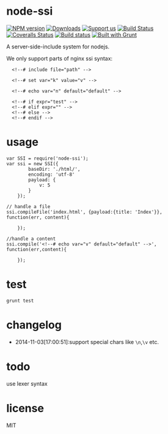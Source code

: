 node-ssi
======

[![NPM version][npm-image]][npm-url] [![Downloads][downloads-image]][npm-url] [![Support us][gittip-image]][gittip-url] [![Build Status][travis-image]][travis-url] [![Coveralls Status][coveralls-image]][coveralls-url] [![Build status][appveyor-image]][appveyor-url] [![Built with Grunt][grunt-image]][grunt-url]

A server-side-include system for nodejs.

We only support parts of nginx ssi syntax:

    
      <!--# include file="path" -->
     
      <!--# set var="k" value="v" -->
     
      <!--# echo var="n" default="default" -->
     
      <!--# if expr="test" -->
      <!--# elif expr="" -->
      <!--# else -->
      <!--# endif -->

usage
======

    
    var SSI = require('node-ssi');
    var ssi = new SSI({
            baseDir: './html/',
            encoding: 'utf-8'
            payload: {
                v: 5
            }
        });

    // handle a file
    ssi.compileFile('index.html', {payload:{title: 'Index'}}, function(err, content){

        });

    //handle a content
    ssi.compile('<!--# echo var="v" default="default" -->', function(err,content){

        });

test
======

`grunt test`

changelog
======
 - 2014-11-03[17:00:51]:support special chars like `\n`,`\v` etc.

todo
======
use lexer syntax

license
======

MIT


[gittip-url]: https://www.gittip.com/yanni4night/
[gittip-image]: http://img.shields.io/gittip/yanni4night.svg

[downloads-image]: http://img.shields.io/npm/dm/node-ssi.svg
[npm-url]: https://npmjs.org/package/node-ssi
[npm-image]: http://img.shields.io/npm/v/node-ssi.svg

[travis-url]: https://travis-ci.org/yanni4night/node-ssi
[travis-image]: http://img.shields.io/travis/yanni4night/node-ssi.svg

[coveralls-url]: https://coveralls.io/r/yanni4night/node-ssi
[coveralls-image]: http://img.shields.io/coveralls/yanni4night/node-ssi/master.svg

[grunt-url]:http://gruntjs.com/
[grunt-image]: http://img.shields.io/badge/BUILT%20WITH-GRUNT-yellow.svg

[appveyor-image]:https://ci.appveyor.com/api/projects/status/6sv21grqrixe60yu?svg=true
[appveyor-url]:https://ci.appveyor.com/project/yanni4night/node-ssi

